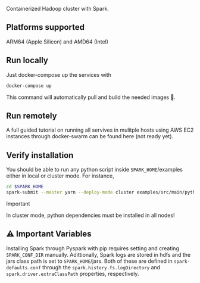 Containerized Hadoop cluster with Spark.

## Platforms supported
ARM64 (Apple Silicon) and AMD64 (Intel)


## Run locally
Just docker-compose up the services with

```bash
docker-compose up
```

This command will automatically pull and build the needed images 🐳.

## Run remotely
A full guided tutorial on running all servives in mulitple hosts using AWS EC2
instances through docker-swarm can be found here (not ready yet).

## Verify installation

You should be able to run any python script inside ``SPARK_HOME``/examples 
either in local or cluster mode. For instance,

```bash
cd $SPARK_HOME
spark-submit --master yarn --deploy-mode cluster examples/src/main/python/pi.py
```

> [!IMPORTANT] 
> In cluster mode, python dependencies must be installed in all nodes!


## ⚠️ Important Variables

Installing Spark through Pyspark with pip requires setting and creating 
``SPARK_CONF_DIR`` manually. Adittionally,  Spark logs are stored in hdfs and 
the jars class  path is set to  ``SPARK_HOME``/jars. Both of these are 
defined in ``spark-defaults.conf`` through the ``spark.history.fs.logDirectory`` 
and ``spark.driver.extraClassPath`` properties, respectively.